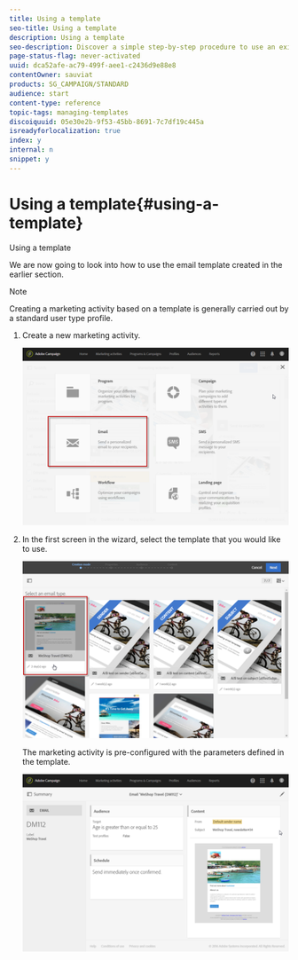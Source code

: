 ```yaml
---
title: Using a template
seo-title: Using a template
description: Using a template
seo-description: Discover a simple step-by-step procedure to use an existing template.
page-status-flag: never-activated
uuid: dca52afe-ac79-499f-aee1-c2436d9e88e8
contentOwner: sauviat
products: SG_CAMPAIGN/STANDARD
audience: start
content-type: reference
topic-tags: managing-templates
discoiquuid: 05e30e2b-9f53-45bb-8691-7c7df19c445a
isreadyforlocalization: true
index: y
internal: n
snippet: y
---
```


# Using a template{#using-a-template}

Using a template

We are now going to look into how to use the email template created in the earlier section.

>[!NOTE]
>
>Creating a marketing activity based on a template is generally carried out by a standard user type profile.

1. Create a new marketing activity.

   ![](assets/template_5.png)

1. In the first screen in the wizard, select the template that you would like to use.

   ![](assets/template_6.png)

   The marketing activity is pre-configured with the parameters defined in the template.

   ![](assets/template_7.png)

